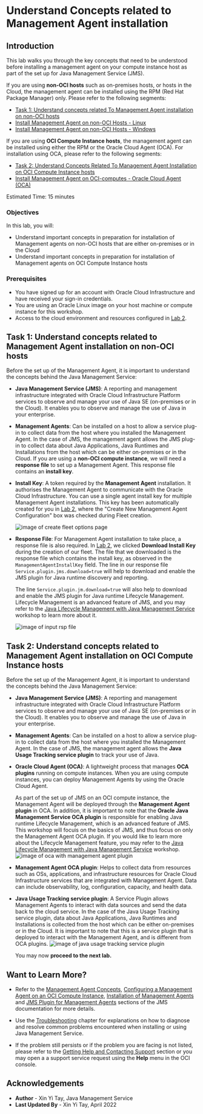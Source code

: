 # Understand Concepts related to Management Agent installation

## Introduction

This lab walks you through the key concepts that need to be understood before installing a management agent on your compute instance host as part of the set up for Java Management Service (JMS).

If you are using **non-OCI hosts** such as on-premises hosts, or hosts in the Cloud, the management agent can be installed using the RPM (Red Hat Package Manager) only. Please refer to the following segments:

- [Task 1: Understand concepts related To Management Agent installation on non-OCI hosts](?lab=understand-concepts-related-to-management-agent#task1understandconceptsrelatedtomanagementagentinstallationonnonocihosts)
- [Install Management Agent on non-OCI Hosts - Linux](?lab=set-up-of-management-agent-linux)
- [Install Management Agent on non-OCI Hosts - Windows](?lab=set-up-of-management-agent-windows)

If you are using **OCI Compute Instance hosts**, the management agent can be installed using either the RPM or the Oracle Cloud Agent (OCA). For installation using OCA, please refer to the following segments:

- [Task 2: Understand Concepts Related To Management Agent Installation on OCI Compute Instance hosts](?lab=understand-concepts-related-to-management-agent#task2understandconceptsrelatedtomanagementagentinstallationonocicomputeinstancehosts)
- [Install Management Agent on OCI-computes - Oracle Cloud Agent (OCA)](?lab=install-management-agent-oca)

Estimated Time: 15 minutes

### Objectives

In this lab, you will:

- Understand important concepts in preparation for installation of Management agents on non-OCI hosts that are either on-premises or in the Cloud
- Understand important concepts in preparation for installation of Management agents on OCI Compute Instance hosts

### Prerequisites

- You have signed up for an account with Oracle Cloud Infrastructure and have received your sign-in credentials.
- You are using an Oracle Linux image on your host machine or compute instance for this workshop.
- Access to the cloud environment and resources configured in [Lab 2](?lab=setup-a-fleet).

## Task 1: Understand concepts related to Management Agent installation on non-OCI hosts

Before the set up of the Management Agent, it is important to understand the concepts behind the Java Management Service:

- **Java Management Service (JMS)**: A reporting and management infrastructure integrated with Oracle Cloud Infrastructure Platform services to observe and manage your use of Java SE (on-premises or in the Cloud). It enables you to observe and manage the use of Java in your enterprise.

- **Management Agents**: Can be installed on a host to allow a service plug-in to collect data from the host where you installed the Management Agent. In the case of JMS, the management agent allows the JMS plug-in to collect data about Java Applications, Java Runtimes and Installations from the host which can be either on-premises or in the Cloud. If you are using a **non-OCI compute instance**, we will need a **response file** to set up a Management Agent. This response file contains an **install key**.

- **Install Key**: A token required by the **Management Agent** installation. It authorises the Management Agent to communicate with the Oracle Cloud Infrastructure. You can use a single agent install key for multiple Management Agent installations.
  This key has been automatically created for you in [Lab 2](?lab=setup-a-fleet), where the "Create New Management Agent Configuration" box was checked during Fleet creation.

  ![image of create fleet options page](/../images/create-fleet.png)

- **Response File**: For Management Agent installation to take place, a response file is also required. In [Lab 2](?lab=setup-a-fleet), we clicked **Download Install Key** during the creation of our fleet. The file that we downloaded is the response file which contains the install key, as observed in the `ManagementAgentInstallKey` field. The line in our response file `Service.plugin.jms.download=true` will help to download and enable the JMS plugin for Java runtime discovery and reporting.

  The line `Service.plugin.jm.download=true` will also help to download and enable the JMS plugin for Java runtime Lifecycle Management. Lifecycle Management is an advanced feature of JMS, and you may refer to the [Java Lifecycle Management with Java Management Service](../../java-management-lifecycle-management/workshops/freetier/index.html?lab=introduction/introduction) workshop to learn more about it.

  ![image of input rsp file](/../images/input-rsp-updated.png)

## Task 2: Understand concepts related to Management Agent installation on OCI Compute Instance hosts

Before the set up of the Management Agent, it is important to understand the concepts behind the Java Management Service:

- **Java Management Service (JMS)**: A reporting and management infrastructure integrated with Oracle Cloud Infrastructure Platform services to observe and manage your use of Java SE (on-premises or in the Cloud). It enables you to observe and manage the use of Java in your enterprise.

- **Management Agents**: Can be installed on a host to allow a service plug-in to collect data from the host where you installed the Management Agent. In the case of JMS, the management agent allows the **Java Usage Tracking service plugin** to track your use of Java.

- **Oracle Cloud Agent (OCA)**: A lightweight process that manages **OCA plugins** running on compute instances. When you are using compute instances, you can deploy Management Agents by using the Oracle Cloud Agent.

  As part of the set up of JMS on an OCI compute instance, the Management Agent will be deployed through the **Management Agent plugin** in OCA.
  In addition, it is important to note that the **Oracle Java Management Service OCA plugin** is responsible for enabling Java runtime Lifecycle Management, which is an advanced feature of JMS. This workshop will focuis on the basics of JMS, and thus focus on only the Management Agent OCA plugin. If you would like to learn more about the Lifecycle Management feature, you may refer to the [Java Lifecycle Management with Java Management Service](../../java-management-lifecycle-management/workshops/freetier/index.html?lab=introduction/introduction) workshop.
  ![image of oca with management agent plugin](/../images/oca-plugins.png)

- **Management Agent OCA plugin**: Helps to collect data from resources such as OSs, applications, and infrastructure resources for Oracle Cloud Infrastructure services that are integrated with Management Agent. Data can include observability, log, configuration, capacity, and health data.

- **Java Usage Tracking service plugin**: A Service Plugin allows Management Agents to interact with data sources and send the data back to the cloud service. In the case of the Java Usage Tracking service plugin, data about Java Applications, Java Runtimes and Installations is collected from the host which can be either on-premises or in the Cloud. It is important to note that this is a service plugin that is deployed to interact with the Management Agent, and is different from OCA plugins.
  ![image of java usage tracking service plugin](/../images/java-usage-tracking-service-plugin.png)

  You may now **proceed to the next lab.**

## Want to Learn More?

- Refer to the [Management Agent Concepts](https://docs.oracle.com/en-us/iaas/management-agents/doc/you-begin.html),
  [Configuring a Management Agent on an OCI Compute Instance](https://docs.oracle.com/en-us/iaas/jms/doc/agent-management.html), [Installation of Management Agents](https://docs.oracle.com/en-us/iaas/management-agents/doc/install-management-agent-chapter.html) and
  [JMS Plugin for Management Agents](https://docs.oracle.com/en-us/iaas/jms/doc/installing-management-agent-java-management-service.html) sections of the JMS documentation for more details.

- Use the [Troubleshooting](https://docs.oracle.com/en-us/iaas/jms/doc/troubleshooting.html#GUID-2D613C72-10F3-4905-A306-4F2673FB1CD3) chapter for explanations on how to diagnose and resolve common problems encountered when installing or using Java Management Service.

- If the problem still persists or if the problem you are facing is not listed, please refer to the [Getting Help and Contacting Support](https://docs.oracle.com/en-us/iaas/Content/GSG/Tasks/contactingsupport.htm) section or you may open a a support service request using the **Help** menu in the OCI console.

## Acknowledgements

- **Author** - Xin Yi Tay, Java Management Service
- **Last Updated By** - Xin Yi Tay, April 2022
